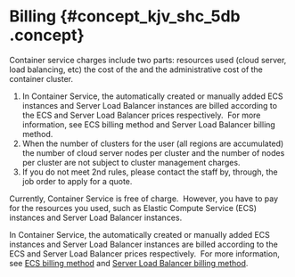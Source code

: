 # Billing {#concept_kjv_shc_5db .concept}

Container service charges include two parts: resources used \(cloud server, load balancing, etc\) the cost of the and the administrative cost of the container cluster.

1.  In Container Service, the automatically created or manually added ECS instances and Server Load Balancer instances are billed according to the ECS and Server Load Balancer prices respectively.  For more information, see ECS billing method and Server Load Balancer billing method.
2.  When the number of clusters for the user \(all regions are accumulated\) the number of cloud server nodes per cluster and the number of nodes per cluster are not subject to cluster management charges.
3.  If you do not meet 2nd rules, please contact the staff by, through, the job order to apply for a quote.

Currently, Container Service is free of charge.  However, you have to pay for the resources you used, such as Elastic Compute Service \(ECS\) instances and Server Load Balancer instances.

In Container Service, the automatically created or manually added ECS instances and Server Load Balancer instances are billed according to the ECS and Server Load Balancer prices respectively.  For more information, see [ECS billing method](https://www.alibabacloud.com/help/zh/doc-detail/25370.htm) and [Server Load Balancer billing method](https://www.alibabacloud.com/help/zh/doc-detail/27692.htm).


